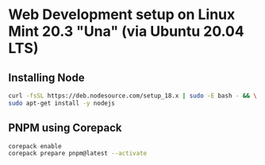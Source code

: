# Web Development setup on Linux Mint 20.3 "Una" (via Ubuntu 20.04 LTS)

## Installing Node 

```bash
curl -fsSL https://deb.nodesource.com/setup_18.x | sudo -E bash - && \
sudo apt-get install -y nodejs
```

## PNPM using Corepack

```bash
corepack enable
corepack prepare pnpm@latest --activate
```
